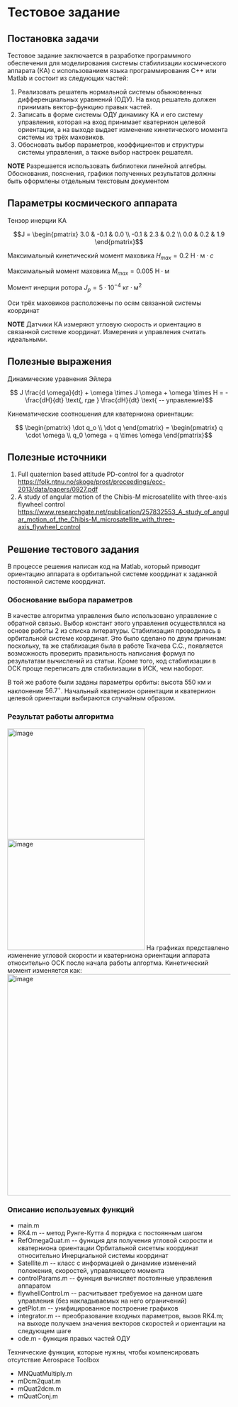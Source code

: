 # Тестовое задание
## Постановка задачи
Тестовое задание заключается в разработке программного обеспечения для моделирования системы стабилизации космического аппарата (КА) с использованием языка программирования С++ или Matlab и состоит из следующих частей:
  1. Реализовать решатель нормальной системы обыкновенных дифференциальных уравнений (ОДУ). На вход решатель должен принимать вектор-функцию правых частей.
  2. Записать в форме системы ОДУ динамику КА и его систему управления, которая на вход принимает кватернион целевой ориентации, а на выходе выдает изменение кинетического момента системы из трёх маховиков.
  3. Обосновать выбор параметров, коэффициентов и структуры системы управления, а также выбор настроек решателя.
  
  **NOTE** Разрешается использовать библиотеки линейной алгебры. Обоснования, пояснения, графики полученных результатов должны быть оформлены отдельным текстовым документом
## Параметры космического аппарата
Тензор инерции КА
  ```math
J =
\begin{pmatrix}
  3.0 & -0.1 & 0.0 \\
  -0.1 & 2.3 & 0.2 \\
  0.0 & 0.2 & 1.9
\end{pmatrix}
```
Максимальный кинетический момент маховика $H_{max} = 0.2 \text{ Н} \cdot \text{м} \cdot{с}$

Максимальный момент маховика $M_{max} = 0.005 \text{ Н} \cdot \text{м}$

Момент инерции ротора $J_p = 5 \cdot 10^{-4} \text{ кг} \cdot \text{м}^2$

Оси трёх маховиков расположены по осям связанной системы координат

**NOTE** Датчики КА измеряют угловую скорость и ориентацию в связанной системе координат. Измерения и управления считать идеальными.
## Полезные выражения
Динамические уравнения Эйлера
```math
  J \frac{d \omega}{dt} + \omega \times J \omega + \omega \times H = - \frac{dH}{dt} \text{, где } \frac{dH}{dt} \text{ -- управление}
```
Кинематические соотношения для кватерниона ориентации:
```math
  \begin{pmatrix}
    \dot q_o \\
    \dot q
  \end{pmatrix}
  =
  \begin{pmatrix}
    q \cdot \omega \\
    q_0 \omega + q \times \omega
  \end{pmatrix}
```
## Полезные источники
  1. Full quaternion based attitude PD-control for a quadrotor
  https://folk.ntnu.no/skoge/prost/proceedings/ecc-2013/data/papers/0927.pdf
  2. A study of angular motion of the Chibis-M microsatellite with three-axis flywheel control
  https://www.researchgate.net/publication/257832553_A_study_of_angular_motion_of_the_Chibis-M_microsatellite_with_three-axis_flywheel_control
## Решение тестового задания
В процессе решения написан код на Matlab, который приводит ориентацию аппарата в орбитальной системе координат к заданной постоянной системе координат.
### Обоснование выбора параметров
В качестве алгоритма управления было использовано управление с обратной связью. Выбор констант этого управления осуществлялся на основе работы 2 из списка литературы. Стабилизация проводилась в орбитальной системе координат. Это было сделано по двум причинам: поскольку, та же стаблизация была в работе Ткачева С.С., появляется возможность проверить правильность написания формул по результатам вычислений из статьи. Кроме того, код стабилизации в ОСК проще переписать для стабилизации в ИСК, чем наоборот.

В той же работе были заданы параметры орбиты: высота 550 км и наклонение $56.7^{\circ}$. Начальный кватернион ориентации и кватернион целевой ориентации выбираются случайным образом.
### Результат работы алгоритма
<img width="310" height="250" alt="image" src="https://github.com/user-attachments/assets/157eb578-a82f-45b4-8d8f-cf108960d36b" />
<img width="310" height="250" alt="image" src="https://github.com/user-attachments/assets/bb7329b9-a31f-473a-a5d3-eb93606bc0f2" />
На графиках представлено изменение угловой скорости и кватерниона ориентации аппарата относительно ОСК после начала работы алгортма. Кинетический момент изменяется как:
<img width="616" height="499" alt="image" src="https://github.com/user-attachments/assets/cfffdc68-3e62-4ecf-b58f-7fee923ccb67" />

### Описание используемых функций
- main.m
- RK4.m -- метод Рунге-Кутта 4 порядка с постоянным шагом
- RefOmegaQuat.m -- функция для получения угловой скорости и кватерниона ориентации Орбитальной сисетмы координат относительно Инерциальной системы координат
- Satellite.m -- класс с информацией о динамике изменений положения, скоростей, управляющего момента
- controlParams.m -- функция вычисляет постоянные управления аппаратом
- flywhellControl.m -- расчитывает требуемое на данном шаге управления (без накладываемых на него ограничений)
- getPlot.m -- унифицированное построение графиков
- integrator.m -- преобразование входных параметров, вызов RK4.m; на выходе получаем значения векторов скоростей и ориентации на следующем шаге
- ode.m - функция правых частей ОДУ

Технические функции, которые нужны, чтобы компенсировать отсутствие Aerospace Toolbox
- MNQuatMultiply.m
- mDcm2quat.m
- mQuat2dcm.m
- mQuatConj.m
